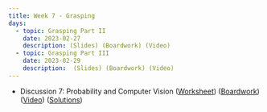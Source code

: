 ```yaml
---
title: Week 7 - Grasping
days:
  - topic: Grasping Part II
    date: 2023-02-27
    description: (Slides) (Boardwork) (Video) 
  - topic: Grasping Part III
    date: 2023-02-29
    description:  (Slides) (Boardwork) (Video)
---
```


- Discussion 7: Probability and Computer Vision ([Worksheet](https://ucb-ee106.github.io/106b-sp24site/assets/disc/disc7_prob_cv.pdf)) ([Boardwork](https://ucb-ee106.github.io/106b-sp24site/assets/disc/disc7_boardwork.pdf)) ([Video](https://youtu.be/-gYH2PkU15I)) ([Solutions](https://ucb-ee106.github.io/106b-sp24site/assets/disc/disc7_sols.pdf))


<a id="Week8"></a>
